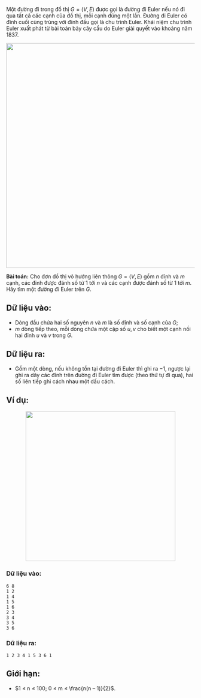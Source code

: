 Một đường đi trong đồ thị $G=(V, E)$ được gọi là đường đi Euler nếu nó đi qua tất cả các cạnh của đồ thị, mỗi cạnh đúng một lần. Đường đi Euler có đỉnh cuối cùng trùng với đỉnh đầu gọi là chu trình Euler. Khái niệm chu trình Euler xuất phát từ bài toán bảy cây cầu do Euler giải quyết vào khoảng năm $1837$.
<center><img src="/images/problems/545/EULERPATH1.png" width="600px" /></center>

**Bài toán:** Cho đơn đồ thị vô hướng liên thông $G = (V, E)$ gồm $n$ đỉnh và $m$ cạnh, các đỉnh được đánh số từ $1$ tới $n$ và các cạnh được đánh số từ $1$ tới $m$. Hãy tìm một đường đi Euler trên $G$.

## Dữ liệu vào:
- Dòng đầu chứa hai số nguyên $n$ và $m$ là số đỉnh và số cạnh của $G$;
- $m$ dòng tiếp theo, mỗi dòng chứa một cặp số $u, v$ cho biết một cạnh nối hai đỉnh $u$ và $v$ trong $G$.

## Dữ liệu ra:
- Gồm một dòng, nếu không tồn tại đường đi Euler thì ghi ra $-1$, ngược lại ghi ra dãy các đỉnh trên đường đi Euler tìm được (theo thứ tự đi qua), hai số liên tiếp ghi cách nhau một dấu cách.

## Ví dụ:
<center><img src="/images/problems/545/EULERPATH2.svg" width="400px" /></center>

### Dữ liệu vào:
```
6 8
1 2
1 4
1 5
1 6
2 3
3 4
3 5
3 6
```

### Dữ liệu ra:
```
1 2 3 4 1 5 3 6 1
```

## Giới hạn:
- $1 ≤ n ≤ 100; 0 ≤ m ≤ \frac{n(n – 1)}{2}$.